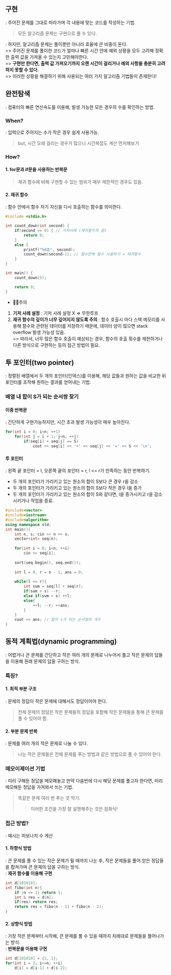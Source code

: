 ## 구현
: 주어진 문제를 그대로 따라가며 각 내용에 맞는 코드를 작성하는 기법.
> 모든 알고리즘 문제는 구현으로 풀 수 있다.

: 하지만, 알고리즘 문제는 풀이뿐만 아니라 효율에 큰 비중이 둔다.\
=> 주어진 문제를 풀이한 코드가 얼마나 빠른 시간 안에 예외 상황을 모두 고려해 정확한 출력 값을 가져올 수 있는지 고민해야한다.\
=> __구현만 한다면, 출력 값 가져오기까지 오랜 시간이 걸리거나 예외 사항을 충분히 고려하지 못할 수 있다.__\
=> 이러한 상황을 해결하기 위해 사용되는 여러 가지 알고리즘 기법들이 존재한다!

## 완전탐색
: 컴퓨터의 빠른 연산속도를 이용해, 발생 가능한 모든 경우의 수를 확인하는 방법.
### When?
: 입력으로 주어지는 수가 작은 경우 쉽게 사용가능.
> but, 시간 오래 걸리는 경우가 많으니 시간복잡도 계산 먼저해보기
### How?
#### 1. for문과 if문을 사용하는 반복문
> 재귀 함수에 비해 구현할 수 있는 범위가 매우 제한적인 경우도 있음.
#### 2. 재귀 함수
: 함수 안에서 함수 자기 자신을 다시 호출하는 함수를 의미한다.
``` c++
#include <stdio.h>

int count_down(int second) {
    if(second == 0) { // 기저사례 (재귀함수의 끝)
        return 0;
    }
    else {
        printf("%d초", second);
        count_down(second-1); // 함수안에 함수 사용하기 = 재귀함수
    }
}

int main() {
    count_down(5);

    return 0;
}
```
- 👩‍🏫주의
1. __기저 사례 설정__
: 기저 사례 설정 X => 무한루프
2. __재귀 함수의 깊이가 너무 깊어지지 않도록 주의__
: 함수 호출시 마다 스택 메모리를 사용해 함수와 관련된 데이터를 저장하기 때문에, 데이터 양이 많으면 stack overflow 발생 가능성 있음.\
=> 따라서, 너무 많은 함수 호출이 예상되는 경우, 함수의 호출 횟수를 제한하거나 다른 방식으로 구현하는 등의 접근 방법이 필요.

## 투 포인터(two pointer)
: 정렬된 배열에서 두 개의 포인터(인덱스)를 이용해, 해당 값들과 원하는 값을 비교한 뒤 포인터를 조작해 원하는 결과를 얻어내는 기법.
### 배열 내 합이 S가 되는 순서쌍 찾기
#### 이중 반복문
: 간단하게 구현가능하지만, 시간 초과 발생 가능성이 매우 높아진다.
``` c++
for(int i = 0; i<n; ++1)
    for(int j = i + 1; j<n; ++j)
        if(seq[i] + seq[j] == S)
            cout << seq[i] << '+' << seq[j] << '=' << S << '\n';
```
#### 투 포인터
: 왼쪽 끝 포인터 = l, 오른쪽 끝의 포인터 = r, l <= r가 만족하는 동안 반복하기.
- 두 개의 포인터가 가리키고 있는 원소의 합이 S보다 큰 경우 r을 감소
- 두 개의 포인터가 가리키고 있는 원소의 합이 S보다 작은 경우 l을 증가
- 두 개의  포인터가 가리키고 있는 원소의 합이 S와 같다면, l을 증가시키고 r을 감소시키거나 작업을 종료.
``` c++
#include<vector>
#include<iostream>
#include<algorithm>
using namespace std;
int main(){
	int n, s; cin >> n >> s;
	vector<int> seq(n);
	
	for(int i = 0; i<n; ++i)
		cin >> seq[i];
	
	sort(seq.begin(), seq.end());
	
	int l = 0, r = n - 1, ans = 0;
	
	while(l <= r){
		int sum = seq[l] + seq[r];
		if(sum > s) --r;
		else if(sum < s) ++l;
		else{
			++l; --r; ++ans;
		}
	}
	cout << ans; // 합이 s가 되는 순서쌍의 개수
}
```

## 동적 계획법(dynamic programming)
: 어렵거나 큰 문제를 간단하고 작은 여러 개의 문제로 나누어서 풀고 작은 문제의 답들을 이용해 원래 문제의 답을 구하는 방식.
### 특징?
#### 1. 최적 부분 구조
: 문제의 정답이 작은 문제에 대해서도 정답이어야 한다.
> 전체 문제의 정답은 작은 문제들의 정답을 포함해 작은 문제들을 통해 큰 문제를 풀 수 있어야 함.
#### 2. 부분 문제 반복
: 문제를 여러 개의 작은 문제로 나눌 수 있다.
> 나눈 작은 문제들은 전체 문제를 푸는 방법과 같은 방법으로 풀 수 있어야 한다.
### 메모이제이션 기법
: 미리 구해둔 정답을 메모해놓고 만약 다음번에 다시 해당 문제를 풀고자 한다면, 미리 메모해둔 정답을 가져와서 쓰는 기법.
> 똑같은 문제 여러 번 푸는 것 막기.
>> 이러한 조건을 가장 잘 설명해주는 것은 점화식!
### 접근 방법?
: 예시는 피보나치 수 계산
#### 1. 하향식 방법
: 큰 문제를 풀 수 있는 작은 문제가 될 때까지 나눈 후, 작은 문제들을 풀어 얻은 정답들을 합쳐가며 큰 문제의 답을 구하는 방식.\
: __재귀 함수를 이용해 구현__
``` cpp
int d[101010];
int fibo(int n){
	if (n <= 1) return 1;
	int & res = d[n];
	if(res) return res;
	return res = fibo(n - 1) + fibo(n - 2);
}
```
#### 2. 상향식 방법
: 가장 작은 문제부터 시작해, 큰 문제를 풀 수 있을 때까지 차례대로 문제들을 풀어나가는 방식.\
: __반복문을 이용해 구현__
``` cpp
int d[101010] = {1, 1};
for(int i = 2; i<=n; ++i)
	d[i] = d[i-1] + d[i-2];
```